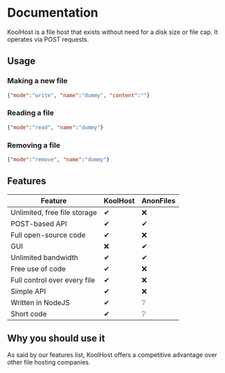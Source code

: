# Documentation
KoolHost is a file host that exists without need for a disk size or file cap. It operates via POST requests.
## Usage

### Making a new file

```JSON
{"mode":"write", "name":"dummy", "content":""}
```
### Reading a file
```JSON
{"mode":"read", "name":"dummy"}
```
### Removing a file
```JSON
{"mode":"remove", "name":"dummy"}
```

## Features

| Feature | KoolHost      | AnonFiles |
| ----------- | ----------- | ----------- |
| Unlimited, free file storage | ✔ | ❌ |
| POST-based API | ✔ | ✔ |
| Full open-source code | ✔ | ❌ |
| GUI | ❌ | ✔ |
| Unlimited bandwidth | ✔ | ✔ |
| Free use of code | ✔ | ❌ |
| Full control over every file | ✔ | ❌ |
| Simple API | ✔ | ❌ |
| Written in NodeJS | ✔ | ❔ |
| Short code | ✔ | ❔ |

## Why you should use it
As said by our features list, KoolHost offers a competitive advantage over other file hosting companies. 
